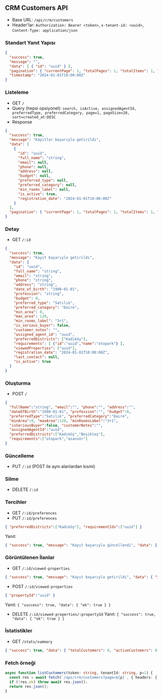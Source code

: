 ## CRM Customers API

- Base URL: `/api/crm/customers`
- Header'lar: `Authorization: Bearer <token>`, `x-tenant-id: <uuid>`, `Content-Type: application/json`

### Standart Yanıt Yapısı
```json
{
  "success": true,
  "message": "",
  "data": [ { "id": "uuid" } ],
  "pagination": { "currentPage": 1, "totalPages": 1, "totalItems": 1, "itemsPerPage": 20 },
  "timestamp": "2024-01-01T10:00:00Z"
}
```

### Listeleme
- GET `/`
- Query (hepsi opsiyonel): `search, isActive, assignedAgentId, preferredType, preferredCategory, page=1, pageSize=20, sort=created_at:DESC`
- Response
```json
{
  "success": true,
  "message": "Kayıtlar başarıyla getirildi",
  "data": [
    {
      "id": "uuid",
      "full_name": "string",
      "email": null,
      "phone": null,
      "address": null,
      "budget": null,
      "preferred_type": null,
      "preferred_category": null,
      "min_rooms_label": null,
      "is_active": true,
      "registration_date": "2024-01-01T10:00:00Z"
    }
  ],
  "pagination": { "currentPage": 1, "totalPages": 1, "totalItems": 1, "itemsPerPage": 20 }
}
```

### Detay
- GET `/:id`
```json
{
  "success": true,
  "message": "Kayıt başarıyla getirildi",
  "data": {
    "id": "uuid",
    "full_name": "string",
    "email": "string",
    "phone": "string",
    "address": "string",
    "date_of_birth": "1990-01-01",
    "profession": "string",
    "budget": 0,
    "preferred_type": "Satılık",
    "preferred_category": "Daire",
    "min_area": 0,
    "max_area": 120,
    "min_rooms_label": "3+1",
    "is_serious_buyer": false,
    "customer_notes": "",
    "assigned_agent_id": "uuid",
    "preferredDistricts": ["Kadıköy"],
    "requirements": [ {"id":"uuid","name":"otopark"} ],
    "viewedProperties": ["uuid"],
    "registration_date": "2024-01-01T10:00:00Z",
    "last_contact": null,
    "is_active": true
  }
}
```

### Oluşturma
- POST `/`
```json
{
  "fullName":"string", "email":"", "phone":"", "address":"",
  "dateOfBirth":"1990-01-01", "profession":"", "budget":0,
  "preferredType":"Satılık", "preferredCategory":"Daire",
  "minArea":0, "maxArea":120, "minRoomsLabel":"3+1",
  "isSeriousBuyer":false, "customerNotes":"",
  "assignedAgentId":"uuid",
  "preferredDistricts":["Kadıköy","Beşiktaş"],
  "requirements":["otopark","asansör"]
}
```

### Güncelleme
- PUT `/:id` (POST ile aynı alanlardan kısmi)

### Silme
- DELETE `/:id`

### Tercihler
- GET `/:id/preferences`
- PUT `/:id/preferences`
```json
{ "preferredDistricts":["Kadıköy"], "requirementIds":["uuid"] }
```
Yanıt:
```json
{ "success": true, "message": "Kayıt başarıyla güncellendi", "data": { "preferredDistricts": ["Kadıköy"], "requirements": [ {"id":"uuid","name":"asansör"} ] } }
```

### Görüntülenen İlanlar
- GET `/:id/viewed-properties`
```json
{ "success": true, "message": "Kayıt başarıyla getirildi", "data": { "items": [ { "propertyId":"uuid","firstViewedAt":"2024-01-01T10:00:00Z","lastViewedAt":"2024-01-02T10:00:00Z","viewsCount":3 } ] } }
```
- POST `/:id/viewed-properties`
```json
{ "propertyId":"uuid" }
```
Yanıt: `{ "success": true, "data": { "ok": true } }`
- DELETE `/:id/viewed-properties/:propertyId`
Yanıt: `{ "success": true, "data": { "ok": true } }`

### İstatistikler
- GET `/stats/summary`
```json
{ "success": true, "data": { "totalCustomers": 0, "activeCustomers": 0, "newCustomersThisMonth": 0, "totalBudget": 0, "averageBudget": 0, "topBudgetCustomer": {"id":"uuid","fullName":""} } }
```

### Fetch örneği
```ts
async function listCustomers(token: string, tenantId: string, p=1) {
  const res = await fetch(`/api/crm/customers?page=${p}`, { headers: { Authorization: `Bearer ${token}`, 'x-tenant-id': tenantId } });
  if (!res.ok) throw await res.json();
  return res.json();
}
```

